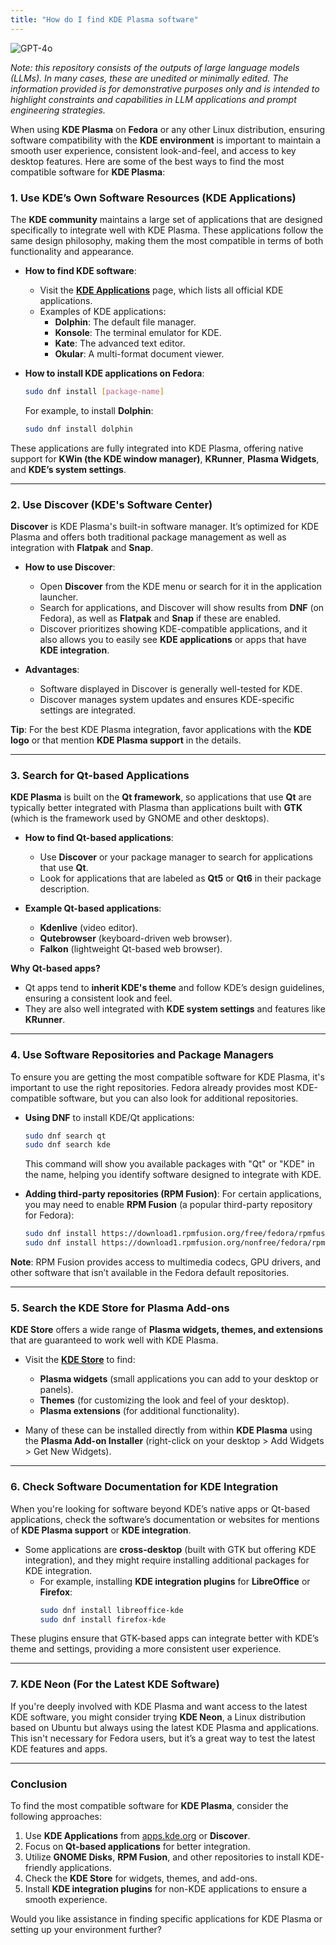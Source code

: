 ```yaml
---
title: "How do I find KDE Plasma software"
---
```

![GPT-4o](https://img.shields.io/badge/GPT--4o-3333FF?style=for-the-badge&logo=openai&logoColor=white)



*Note: this repository consists of the outputs of large language models (LLMs). In many cases, these are unedited or minimally edited. The information provided is for demonstrative purposes only and is intended to highlight constraints and capabilities in LLM applications and prompt engineering strategies.*


When using **KDE Plasma** on **Fedora** or any other Linux distribution, ensuring software compatibility with the **KDE environment** is important to maintain a smooth user experience, consistent look-and-feel, and access to key desktop features. Here are some of the best ways to find the most compatible software for **KDE Plasma**:

### **1. Use KDE’s Own Software Resources (KDE Applications)**

The **KDE community** maintains a large set of applications that are designed specifically to integrate well with KDE Plasma. These applications follow the same design philosophy, making them the most compatible in terms of both functionality and appearance.

- **How to find KDE software**:
  - Visit the **[KDE Applications](https://apps.kde.org/)** page, which lists all official KDE applications.
  - Examples of KDE applications:
    - **Dolphin**: The default file manager.
    - **Konsole**: The terminal emulator for KDE.
    - **Kate**: The advanced text editor.
    - **Okular**: A multi-format document viewer.

- **How to install KDE applications on Fedora**:
  ```bash
  sudo dnf install [package-name]
  ```
  For example, to install **Dolphin**:
  ```bash
  sudo dnf install dolphin
  ```

These applications are fully integrated into KDE Plasma, offering native support for **KWin (the KDE window manager)**, **KRunner**, **Plasma Widgets**, and **KDE’s system settings**.

---

### **2. Use Discover (KDE's Software Center)**

**Discover** is KDE Plasma's built-in software manager. It’s optimized for KDE Plasma and offers both traditional package management as well as integration with **Flatpak** and **Snap**.

- **How to use Discover**:
  - Open **Discover** from the KDE menu or search for it in the application launcher.
  - Search for applications, and Discover will show results from **DNF** (on Fedora), as well as **Flatpak** and **Snap** if these are enabled.
  - Discover prioritizes showing KDE-compatible applications, and it also allows you to easily see **KDE applications** or apps that have **KDE integration**.

- **Advantages**:
  - Software displayed in Discover is generally well-tested for KDE.
  - Discover manages system updates and ensures KDE-specific settings are integrated.

**Tip**: For the best KDE Plasma integration, favor applications with the **KDE logo** or that mention **KDE Plasma support** in the details.

---

### **3. Search for Qt-based Applications**

**KDE Plasma** is built on the **Qt framework**, so applications that use **Qt** are typically better integrated with Plasma than applications built with **GTK** (which is the framework used by GNOME and other desktops).

- **How to find Qt-based applications**:
  - Use **Discover** or your package manager to search for applications that use **Qt**.
  - Look for applications that are labeled as **Qt5** or **Qt6** in their package description.
  
- **Example Qt-based applications**:
  - **Kdenlive** (video editor).
  - **Qutebrowser** (keyboard-driven web browser).
  - **Falkon** (lightweight Qt-based web browser).

**Why Qt-based apps?**
- Qt apps tend to **inherit KDE's theme** and follow KDE’s design guidelines, ensuring a consistent look and feel.
- They are also well integrated with **KDE system settings** and features like **KRunner**.

---

### **4. Use Software Repositories and Package Managers**

To ensure you are getting the most compatible software for KDE Plasma, it's important to use the right repositories. Fedora already provides most KDE-compatible software, but you can also look for additional repositories.

- **Using DNF** to install KDE/Qt applications:
  ```bash
  sudo dnf search qt
  sudo dnf search kde
  ```
  This command will show you available packages with "Qt" or "KDE" in the name, helping you identify software designed to integrate with KDE.

- **Adding third-party repositories (RPM Fusion)**:
  For certain applications, you may need to enable **RPM Fusion** (a popular third-party repository for Fedora):
  ```bash
  sudo dnf install https://download1.rpmfusion.org/free/fedora/rpmfusion-free-release-$(rpm -E %fedora).noarch.rpm
  sudo dnf install https://download1.rpmfusion.org/nonfree/fedora/rpmfusion-nonfree-release-$(rpm -E %fedora).noarch.rpm
  ```

**Note**: RPM Fusion provides access to multimedia codecs, GPU drivers, and other software that isn’t available in the Fedora default repositories.

---

### **5. Search the KDE Store for Plasma Add-ons**

**KDE Store** offers a wide range of **Plasma widgets, themes, and extensions** that are guaranteed to work well with KDE Plasma.

- Visit the **[KDE Store](https://store.kde.org/)** to find:
  - **Plasma widgets** (small applications you can add to your desktop or panels).
  - **Themes** (for customizing the look and feel of your desktop).
  - **Plasma extensions** (for additional functionality).

- Many of these can be installed directly from within **KDE Plasma** using the **Plasma Add-on Installer** (right-click on your desktop > Add Widgets > Get New Widgets).

---

### **6. Check Software Documentation for KDE Integration**

When you're looking for software beyond KDE’s native apps or Qt-based applications, check the software’s documentation or websites for mentions of **KDE Plasma support** or **KDE integration**.

- Some applications are **cross-desktop** (built with GTK but offering KDE integration), and they might require installing additional packages for KDE integration.
  - For example, installing **KDE integration plugins** for **LibreOffice** or **Firefox**:
    ```bash
    sudo dnf install libreoffice-kde
    sudo dnf install firefox-kde
    ```

These plugins ensure that GTK-based apps can integrate better with KDE’s theme and settings, providing a more consistent user experience.

---

### **7. KDE Neon (For the Latest KDE Software)**

If you're deeply involved with KDE Plasma and want access to the latest KDE software, you might consider trying **KDE Neon**, a Linux distribution based on Ubuntu but always using the latest KDE Plasma and applications. This isn't necessary for Fedora users, but it’s a great way to test the latest KDE features and apps.

---

### **Conclusion**

To find the most compatible software for **KDE Plasma**, consider the following approaches:
1. Use **KDE Applications** from [apps.kde.org](https://apps.kde.org/) or **Discover**.
2. Focus on **Qt-based applications** for better integration.
3. Utilize **GNOME Disks**, **RPM Fusion**, and other repositories to install KDE-friendly applications.
4. Check the **KDE Store** for widgets, themes, and add-ons.
5. Install **KDE integration plugins** for non-KDE applications to ensure a smooth experience.

Would you like assistance in finding specific applications for KDE Plasma or setting up your environment further?